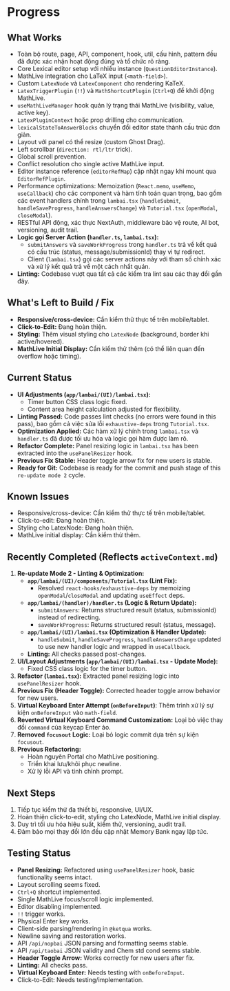 # Progress

## What Works

- Toàn bộ route, page, API, component, hook, util, cấu hình, pattern đều đã được xác nhận hoạt động đúng và tổ chức rõ ràng.
- Core Lexical editor setup với nhiều instance (`QuestionEditorInstance`).
- MathLive integration cho LaTeX input (`<math-field>`).
- Custom `LatexNode` và `LatexComponent` cho rendering KaTeX.
- `LatexTriggerPlugin` (`!!`) và `MathShortcutPlugin` (`Ctrl+Q`) để khởi động MathLive.
- `useMathLiveManager` hook quản lý trạng thái MathLive (visibility, value, active key).
- `LatexPluginContext` hoặc prop drilling cho communication.
- `lexicalStateToAnswerBlocks` chuyển đổi editor state thành cấu trúc đơn giản.
- Layout với panel có thể resize (custom Ghost Drag).
- Left scrollbar (`direction: rtl/ltr` trick).
- Global scroll prevention.
- Conflict resolution cho single active MathLive input.
- Editor instance reference (`editorRefMap`) cập nhật ngay khi mount qua `EditorRefPlugin`.
- Performance optimizations: Memoization (`React.memo`, `useMemo`, `useCallback`) cho các component và hàm tính toán quan trọng, bao gồm các event handlers chính trong `lambai.tsx` (`handleSubmit`, `handleSaveProgress`, `handleAnswersChange`) và `Tutorial.tsx` (`openModal`, `closeModal`).
- RESTful API động, xác thực NextAuth, middleware bảo vệ route, AI bot, versioning, audit trail.
- **Logic gọi Server Action (`handler.ts`, `lambai.tsx`):**
    - `submitAnswers` và `saveWorkProgress` trong `handler.ts` trả về kết quả có cấu trúc (status, message/submissionId) thay vì tự redirect.
    - Client (`lambai.tsx`) gọi các server actions này với tham số chính xác và xử lý kết quả trả về một cách nhất quán.
- **Linting:** Codebase vượt qua tất cả các kiểm tra lint sau các thay đổi gần đây.

## What's Left to Build / Fix

- **Responsive/cross-device:** Cần kiểm thử thực tế trên mobile/tablet.
- **Click-to-Edit:** Đang hoàn thiện.
- **Styling:** Thêm visual styling cho `LatexNode` (background, border khi active/hovered).
- **MathLive Initial Display:** Cần kiểm thử thêm (có thể liên quan đến overflow hoặc timing).

## Current Status

- **UI Adjustments (`app/lambai/(UI)/lambai.tsx`):**
  - Timer button CSS class logic fixed.
  - Content area height calculation adjusted for flexibility.
- **Linting Passed:** Code passes lint checks (no errors were found in this pass), bao gồm cả việc sửa lỗi `exhaustive-deps` trong `Tutorial.tsx`.
- **Optimization Applied:** Các hàm xử lý chính trong `lambai.tsx` và `handler.ts` đã được tối ưu hóa và logic gọi hàm được làm rõ.
- **Refactor Complete:** Panel resizing logic in `lambai.tsx` has been extracted into the `usePanelResizer` hook.
- **Previous Fix Stable:** Header toggle arrow fix for new users is stable.
- **Ready for Git:** Codebase is ready for the commit and push stage of this `re-update mode 2` cycle.

## Known Issues

- Responsive/cross-device: Cần kiểm thử thực tế trên mobile/tablet.
- Click-to-edit: Đang hoàn thiện.
- Styling cho LatexNode: Đang hoàn thiện.
- MathLive initial display: Cần kiểm thử thêm.

## Recently Completed (Reflects `activeContext.md`)

1.  **Re-update Mode 2 - Linting & Optimization:**
    - **`app/lambai/(UI)/components/Tutorial.tsx` (Lint Fix):**
        - Resolved `react-hooks/exhaustive-deps` by memoizing `openModal`/`closeModal` and updating `useEffect` deps.
    - **`app/lambai/(handler)/handler.ts` (Logic & Return Update):**
        - `submitAnswers`: Returns structured result (status, submissionId) instead of redirecting.
        - `saveWorkProgress`: Returns structured result (status, message).
    - **`app/lambai/(UI)/lambai.tsx` (Optimization & Handler Update):**
        - `handleSubmit`, `handleSaveProgress`, `handleAnswersChange` updated to use new handler logic and wrapped in `useCallback`.
    - **Linting:** All checks passed post-changes.
2.  **UI/Layout Adjustments (`app/lambai/(UI)/lambai.tsx` - Update Mode):**
    - Fixed CSS class logic for the timer button.
3.  **Refactor (`lambai.tsx`):** Extracted panel resizing logic into `usePanelResizer` hook.
4.  **Previous Fix (Header Toggle):** Corrected header toggle arrow behavior for new users.
5.  **Virtual Keyboard Enter Attempt (`onBeforeInput`)**: Thêm trình xử lý sự kiện `onBeforeInput` vào `math-field`.
6.  **Reverted Virtual Keyboard Command Customization:** Loại bỏ việc thay đổi `command` của keycap Enter ảo.
7.  **Removed `focusout` Logic:** Loại bỏ logic commit dựa trên sự kiện `focusout`.
8.  **Previous Refactoring:**
    - Hoàn nguyên Portal cho MathLive positioning.
    - Triển khai lưu/khôi phục newline.
    - Xử lý lỗi API và tinh chỉnh prompt.

## Next Steps

1. Tiếp tục kiểm thử đa thiết bị, responsive, UI/UX.
2. Hoàn thiện click-to-edit, styling cho LatexNode, MathLive initial display.
3. Duy trì tối ưu hóa hiệu suất, kiểm thử, versioning, audit trail.
4. Đảm bảo mọi thay đổi lớn đều cập nhật Memory Bank ngay lập tức.

## Testing Status

- **Panel Resizing:** Refactored using `usePanelResizer` hook, basic functionality seems intact.
- Layout scrolling seems fixed.
- `Ctrl+Q` shortcut implemented.
- Single MathLive focus/scroll logic implemented.
- Editor disabling implemented.
- `!!` trigger works.
- Physical Enter key works.
- Client-side parsing/rendering in `@ketqua` works.
- Newline saving and restoration works.
- API `/api/nopbai` JSON parsing and formatting seems stable.
- API `/api/taobai` JSON validity and Chem std cond seems stable.
- **Header Toggle Arrow:** Works correctly for new users after fix.
- **Linting:** All checks pass.
- **Virtual Keyboard Enter:** Needs testing with `onBeforeInput`.
- Click-to-Edit: Needs testing/implementation.
